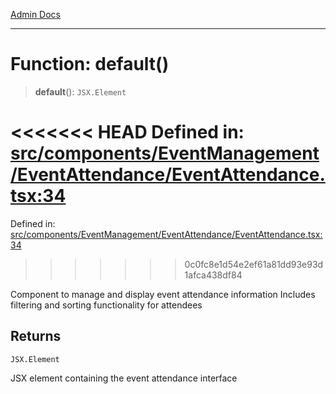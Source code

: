 [Admin Docs](/)

***

# Function: default()

> **default**(): `JSX.Element`

<<<<<<< HEAD
Defined in: [src/components/EventManagement/EventAttendance/EventAttendance.tsx:34](https://github.com/abhassen44/talawa-admin/blob/285f7384c3d26b5028a286d84f89b85120d130a2/src/components/EventManagement/EventAttendance/EventAttendance.tsx#L34)
=======
Defined in: [src/components/EventManagement/EventAttendance/EventAttendance.tsx:34](https://github.com/PalisadoesFoundation/talawa-admin/blob/main/src/components/EventManagement/EventAttendance/EventAttendance.tsx#L34)
>>>>>>> 0c0fc8e1d54e2ef61a81dd93e93d1afca438df84

Component to manage and display event attendance information
Includes filtering and sorting functionality for attendees

## Returns

`JSX.Element`

JSX element containing the event attendance interface
